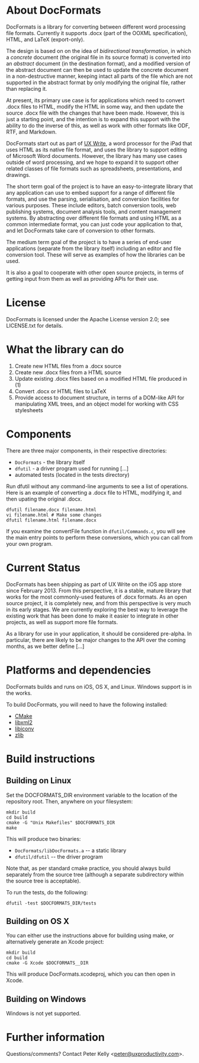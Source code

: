 # About DocFormats

DocFormats is a library for converting between different word processing file
formats. Currently it supports .docx (part of the OOXML specification), HTML,
and LaTeX (export-only).

The design is based on on the idea of *bidirectional transformation*, in which a
*concrete* document (the original file in its source format) is converted into
an *abstract* document (in the destination format), and a modified version of
the abstract document can then be used to update the concrete document in a
non-destructive manner, keeping intact all parts of the file which are not
supported in the abstract format by only modifying the original file, rather
than replacing it.

At present, its primary use case is for applications which need to convert .docx
files to HTML, modify the HTML in some way, and then update the source .docx
file with the changes that have been made. However, this is just a starting
point, and the intention is to expand this support with the ability to do the
inverse of this, as well as work with other formats like ODF, RTF, and Markdown.

DocFormats start out as part of [UX Write](http://www.uxproductivity.com), a
word processor for the iPad that uses HTML as its native file format, and uses
the library to support editing of Microsoft Word documents. However, the library
has many use cases outside of word processing, and we hope to expand it to
support other related classes of file formats such as spreadsheets,
presentations, and drawings.

The short term goal of the project is to have an easy-to-integrate library that any
application can use to embed support for a range of different file formats, and
use the parsing, serialisation, and conversion facilities for various purposes.
These include editors, batch conversion tools, web publishing systems, document
analysis tools, and content management systems. By abstracting over different
file formats and using HTML as a common intermediate format, you can just code
your application to that, and let DocFormats take care of conversion to other
formats.

The medium term goal of the project is to have a series of end-user applications
(separate from the library itself) including an editor and file conversion tool.
These will serve as examples of how the libraries can be used.

It is also a goal to cooperate with other open source projects, in terms of
getting input from them as well as providing APIs for their use.


# License

DocFormats is licensed under the Apache License version 2.0; see
LICENSE.txt for details.

# What the library can do

1. Create new HTML files from a .docx source
2. Create new .docx files from a HTML source
3. Update existing .docx files based on a modified HTML file produced in (1)
4. Convert .docx or HTML files to LaTeX
5. Provide access to document structure, in terms of a DOM-like API for
   manipulating XML trees, and an object model for working with CSS stylesheets

# Components

There are three major components, in their respective directories:

* `DocFormats` - the library itself
* `dfutil` - a driver program used for running [...]
* automated tests (located in the tests directory)

Run dfutil without any command-line arguments to see a list of operations. Here
is an example of converting a .docx file to HTML, modifying it, and then upating
the original .docx.

    dfutil filename.docx filename.html
    vi filename.html # Make some changes
    dfutil filename.html filename.docx

If you examine the convertFile function in `dfutil/Commands.c`, you will see the
main entry points to perform these conversions, which you can call from your own
program.

# Current Status

DocFormats has been shipping as part of UX Write on the iOS app store since
February 2013. From this perspective, it is a stable, mature library that works
for the most commonly-used features of .docx formats. As an open source project,
it is completely new, and from this perspective is very much in its early
stages. We are currently exploring the best way to leverage the existing work
that has been done to make it easier to integrate in other projects, as well as
support more file formats.

As a library for use in your application, it should be considered pre-alpha. In
particular, there are likely to be major changes to the API over the coming
months, as we better define [...]

# Platforms and dependencies

DocFormats builds and runs on iOS, OS X, and Linux. Windows support is in the works.

To build DocFormats, you will need to have the following installed:

* [CMake](http://www.cmake.org)
* [libxml2](http://xmlsoft.org)
* [libiconv](https://www.gnu.org/software/libiconv/)
* [zlib](http://www.zlib.net)

# Build instructions
## Building on Linux

Set the DOCFORMATS_DIR environment variable to the location of the repository
root. Then, anywhere on your filesystem:

    mkdir build
    cd build
    cmake -G "Unix Makefiles" $DOCFORMATS_DIR
    make

This will produce two binaries:

* `DocFormats/libDocFormats.a` -- a static library
* `dfutil/dfutil` -- the driver program

Note that, as per standard cmake practice, you should always build separately
from the source tree (although a separate subdirectory within the source tree is
acceptable).

To run the tests, do the following:

    dfutil -test $DOCFORMATS_DIR/tests

## Building on OS X

You can either use the instructions above for building using make, or
alternatively generate an Xcode project:

    mkdir build
    cd build
    cmake -G Xcode $DOCFORMATS__DIR

This will produce DocFormats.xcodeproj, which you can then open in Xcode.

## Building on Windows

Windows is not yet supported.

# Further information

Questions/comments? Contact Peter Kelly
<[peter@uxproductivity.com](mailto:peter@uxproductivity.com)>.
